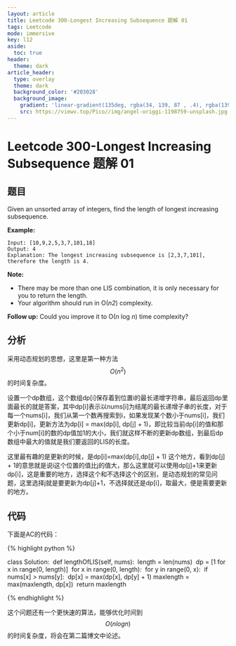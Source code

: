 ```yaml
---
layout: article
title: Leetcode 300-Longest Increasing Subsequence 题解 01
tags: Leetcode
mode: immersive
key: l12
aside:
  toc: true
header:
  theme: dark
article_header:
  type: overlay
  theme: dark
  background_color: '#203028'
  background_image:
    gradient: 'linear-gradient(135deg, rgba(34, 139, 87 , .4), rgba(139, 34, 139, .4))'
    src: https://viewv.top/Pico//img/angel-origgi-1198759-unsplash.jpg
---
```


# Leetcode 300-Longest Increasing Subsequence 题解 01

## 题目

Given an unsorted array of integers, find the length of longest increasing subsequence.

**Example:**

```
Input: [10,9,2,5,3,7,101,18]
Output: 4 
Explanation: The longest increasing subsequence is [2,3,7,101], therefore the length is 4. 
```

**Note:**

- There may be more than one LIS combination, it is only necessary for you to return the length.
- Your algorithm should run in O(*n2*) complexity.

**Follow up:** Could you improve it to O(*n* log *n*) time complexity?

## 分析

采用动态规划的思想，这里是第一种方法$$O(n^2)$$的时间复杂度。

设置一个dp数组，这个数组dp[i]保存着到位置i的最长递增字符串，最后返回dp里面最长的就是答案，其中dp[i]表示以nums[i]为结尾的最长递增子串的长度，对于每一个nums[i]，我们从第一个数再搜索到i，如果发现某个数小于nums[i]，我们更新dp[i]，更新方法为dp[i] = max(dp[i], dp[j] + 1)，即比较当前dp[i]的值和那个小于num[i]的数的dp值加1的大小，我们就这样不断的更新dp数组，到最后dp数组中最大的值就是我们要返回的LIS的长度。

这里最有趣的是更新的时候，是dp[i]=max(dp[i],dp[j] + 1) 这个地方，看到dp[j] + 1的意思就是说i这个位置的值比j的值大，那么这里就可以使用dp[j]+1来更新dp[i]，这是重要的地方，选择这个和不选择这个的区别，是动态规划的常见问题，这里选择j就是要更新为dp[j]+1，不选择就还是dp[i]，取最大，便是需要更新的地方。

## 代码

下面是AC的代码：

{% highlight python %}

class Solution:
​    def lengthOfLIS(self, nums):
​        length = len(nums)
​        dp = [1 for x in range(0, length)]
​        for x in range(0, length):
​            for y in range(0, x):
​                if nums[x] > nums[y]:
​                    dp[x] = max(dp[x], dp[y] + 1)
​            maxlength = max(maxlength, dp[x])
​        return maxlength

{% endhighlight %}

这个问题还有一个更快速的算法，能够优化时间到$$O(nlogn)$$的时间复杂度，将会在第二篇博文中论述。